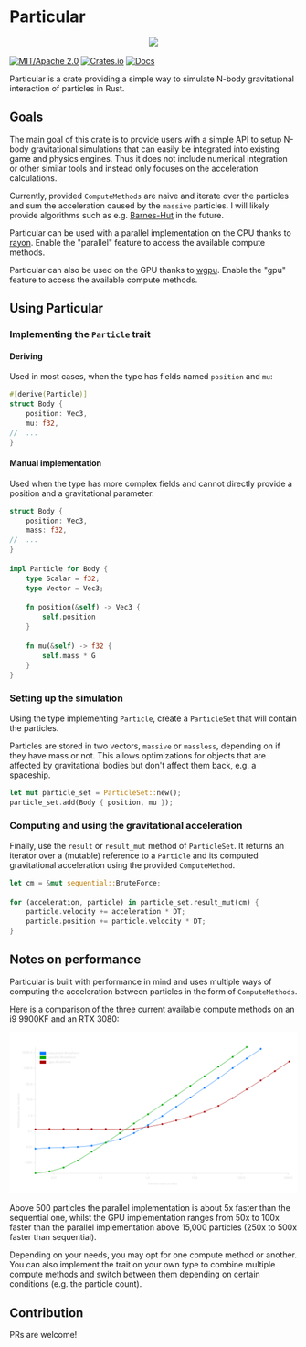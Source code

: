 # Particular

<div align="center">
  <img src="./particular-showcase.gif">
</div>

[![MIT/Apache 2.0](https://img.shields.io/badge/license-MIT%2FApache-blue.svg)](https://github.com/canleskis/particular#license)
[![Crates.io](https://img.shields.io/crates/v/particular)](https://crates.io/crates/particular)
[![Docs](https://docs.rs/particular/badge.svg)](https://docs.rs/particular)

Particular is a crate providing a simple way to simulate N-body gravitational interaction of particles in Rust.

## Goals

The main goal of this crate is to provide users with a simple API to setup N-body gravitational simulations that can easily be integrated into existing game and physics engines.
Thus it does not include numerical integration or other similar tools and instead only focuses on the acceleration calculations.

Currently, provided `ComputeMethods` are naive and iterate over the particles and sum the acceleration caused by the `massive` particles.
I will likely provide algorithms such as e.g. [Barnes-Hut](https://en.wikipedia.org/wiki/Barnes%E2%80%93Hut_simulation) in the future.

Particular can be used with a parallel implementation on the CPU thanks to [rayon](https://github.com/rayon-rs/rayon). Enable the "parallel" feature to access the available compute methods.

Particular can also be used on the GPU thanks to [wgpu](https://github.com/gfx-rs/wgpu). Enable the "gpu" feature to access the available compute methods.

## Using Particular

### Implementing the `Particle` trait

#### Deriving

Used in most cases, when the type has fields named `position` and `mu`:

```rust
#[derive(Particle)]
struct Body {
    position: Vec3,
    mu: f32,
//  ...
}
```

#### Manual implementation

Used when the type has more complex fields and cannot directly provide a position and a gravitational parameter.

```rust
struct Body {
    position: Vec3,
    mass: f32,
//  ...
}

impl Particle for Body {
    type Scalar = f32;
    type Vector = Vec3;

    fn position(&self) -> Vec3 {
        self.position
    }
    
    fn mu(&self) -> f32 {
        self.mass * G
    }
}
```

### Setting up the simulation

Using the type implementing `Particle`, create a `ParticleSet` that will contain the particles.

Particles are stored in two vectors, `massive` or `massless`, depending on if they have mass or not.
This allows optimizations for objects that are affected by gravitational bodies but don't affect them back, e.g. a spaceship.

```rust
let mut particle_set = ParticleSet::new();
particle_set.add(Body { position, mu });
```

### Computing and using the gravitational acceleration

Finally, use the `result` or `result_mut` method of `ParticleSet`.
It returns an iterator over a (mutable) reference to a `Particle` and its computed gravitational acceleration using the provided `ComputeMethod`.

```rust
let cm = &mut sequential::BruteForce;

for (acceleration, particle) in particle_set.result_mut(cm) {
    particle.velocity += acceleration * DT;
    particle.position += particle.velocity * DT;
}
```

## Notes on performance

Particular is built with performance in mind and uses multiple ways of computing the acceleration between particles in the form of `ComputeMethods`.

Here is a comparison of the three current available compute methods on an i9 9900KF and an RTX 3080:

<div align="center">
    <img src="particular-comparison.svg" alt="Performance chart" />
</div>

Above 500 particles the parallel implementation is about 5x faster than the sequential one, whilst the GPU implementation ranges from 50x to 100x faster than the parallel implementation above 15,000 particles (250x to 500x faster than sequential).

Depending on your needs, you may opt for one compute method or another. You can also implement the trait on your own type to combine multiple compute methods and switch between them depending on certain conditions (e.g. the particle count).

## Contribution

PRs are welcome!
